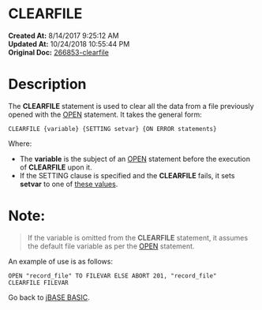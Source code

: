 # CLEARFILE

**Created At:** 8/14/2017 9:25:12 AM  
**Updated At:** 10/24/2018 10:55:44 PM  
**Original Doc:** [266853-clearfile](https://docs.jbase.com/36868-jbase-basic/266853-clearfile)  


# Description

The **CLEARFILE** statement is used to clear all the data from a file previously opened with the [OPEN](277537-open) statement. It takes the general form:

```
CLEARFILE {variable} {SETTING setvar} {ON ERROR statements}
```

Where:

- The **variable** is the subject of an [OPEN](277537-open) statement before the execution of **CLEARFILE** upon it.
- If the SETTING clause is specified and the **CLEARFILE** fails, it sets **setvar** to one of [these values](277647-increamental-file-errors).




# Note:


> If the variable is omitted from the **CLEARFILE** statement, it assumes the default file variable as per the [OPEN](277537-open) statement.


An example of use is as follows:

```
OPEN "record_file" TO FILEVAR ELSE ABORT 201, "record_file"
CLEARFILE FILEVAR
```



Go back to [jBASE BASIC](263498-jbase-basic).

